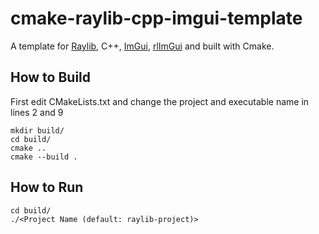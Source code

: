 # cmake-raylib-cpp-imgui-template
A template for <a href="https://github.com/raysan5/raylib">Raylib</a>, C++, <a href="https://github.com/ocornut/imgui">ImGui</a>, <a href="https://github.com/raylib-extras/rlImGui">rlImGui</a> and built with Cmake.

## How to Build
First edit CMakeLists.txt and change the project and executable name in lines 2 and 9
```
mkdir build/
cd build/
cmake ..
cmake --build .
```
## How to Run
```
cd build/
./<Project Name (default: raylib-project)>
```
